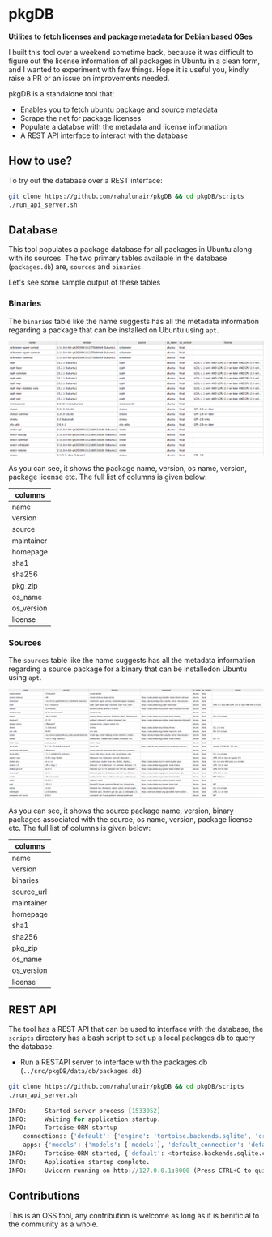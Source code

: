 # pkgDB

**Utilites to fetch licenses and package metadata for Debian based OSes**

I built this tool over a weekend sometime back, because it was difficult to figure out the license information of all
packages in Ubuntu in a clean form, and I wanted to experiment with few things. Hope it is useful you, kindly raise a
PR or an issue on improvements needed.

pkgDB is a standalone tool that:

- Enables you to fetch ubuntu package and source metadata
- Scrape the net for package licenses
- Populate a databse with the metadata and license information
- A REST API interface to interact with the database

## How to use?

To try out the database over a REST interface:

```bash
git clone https://github.com/rahulunair/pkgDB && cd pkgDB/scripts
./run_api_server.sh
```

## Database

This tool populates a package database for all packages in Ubuntu along with its sources. The two primary tables
available in the database (`packages.db`) are, `sources` and `binaries`.

Let's see some sample output of these tables

### Binaries

The `binaries` table like the name suggests has all the metadata information regarding a package that can be installed 
on Ubuntu using `apt`.

![image](./images/binaries.png)

As you can see, it shows the package name, version, os name, version, package license etc. The full list of columns is given below:


| columns    |
|----------- |
|name        |
|version     |
|source      |
|maintainer  |
|homepage    |
|sha1        |
|sha256      |
|pkg_zip     |
|os_name     |
|os_version  |
|license     |

### Sources

The `sources` table like the name suggests has all the metadata information regarding a source package for a binary that 
can be installedon Ubuntu using `apt`.

![image](./images/sources.png)

As you can see, it shows the source package name, version, binary packages associated with the source, os name, version, package license etc.
The full list of columns is given below:


| columns    |
|----------- |
|name        |
|version     |
|binaries    |
|source_url  |
|maintainer  |
|homepage    |
|sha1        |
|sha256      |
|pkg_zip     |
|os_name     |
|os_version  |
|license     |


## REST API

The tool has a REST API that can be used to interface with the database, the `scripts` directory has a bash script to set up a local
packages db to query the database.

 - Run a RESTAPI server to interface with the packages.db (`../src/pkgDB/data/db/packages.db`)
 
```bash
git clone https://github.com/rahulunair/pkgDB && cd pkgDB/scripts
./run_api_server.sh
```

```python
INFO:     Started server process [1533052]
INFO:     Waiting for application startup.
INFO:     Tortoise-ORM startup
    connections: {'default': {'engine': 'tortoise.backends.sqlite', 'credentials': {'journal_mode': 'WAL', 'journal_size_limit': 16384, 'file_path': 'data/db/packages.db'}}}
    apps: {'models': {'models': ['models'], 'default_connection': 'default'}}
INFO:     Tortoise-ORM started, {'default': <tortoise.backends.sqlite.client.SqliteClient object at 0x7fd804c48b20>}, {'models': {'Binaries': <class 'models.Binaries'>, 'Sources': <class 'models.Sources'>}}
INFO:     Application startup complete.
INFO:     Uvicorn running on http://127.0.0.1:8000 (Press CTRL+C to quit)
```




## Contributions

This is an OSS tool, any contribution is welcome as long as it is benificial to the community as a whole.
